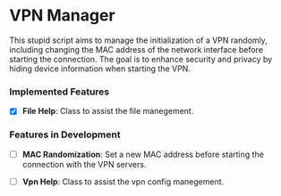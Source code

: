 # VPN Manager

This stupid script aims to manage the initialization of a VPN randomly, including changing the MAC address of the network interface before starting the connection. The goal is to enhance security and privacy by hiding device information when starting the VPN.

### Implemented Features

- [x]  **File Help**: Class to assist the file manegement.

### Features in Development

- [ ]  **MAC Randomization**: Set a new MAC address before starting the connection with the VPN servers.
- [ ]  **Vpn Help**: Class to assist the vpn config manegement.

